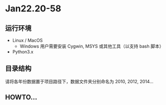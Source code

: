 # Jan22.20-58

## 运行环境

* Linux / MacOS
    * Windows 用户需要安装 Cygwin, MSYS 或其他工具（以支持 bash 脚本）
* Python3.x

## 目录结构

请将各年份数据置于项目路径下，数据文件夹分别命名为 2010, 2012, 2014...

## HOWTO...

